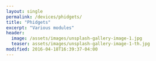 ```yaml
---
layout: single
permalink: /devices/phidgets/
title: "Phidgets"
excerpt: "Various modules"
header:
  image: /assets/images/unsplash-gallery-image-1.jpg
  teaser: assets/images/unsplash-gallery-image-1-th.jpg
modified: 2016-04-18T16:39:37-04:00
---
```


